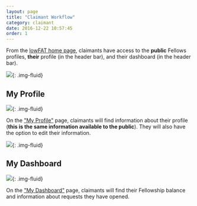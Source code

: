 ```yaml
---
layout: page
title: "Claimant Workflow"
category: claimant
date: 2016-12-22 10:57:45
order: 1
---
```


From the [lowFAT home page]({{site.demo_site}}),
claimants have access to the **public** Fellows profiles,
**their** profile (in the header bar),
and their dashboard (in the header bar).

![]({{site.baseurl}}/img/claimant-home.png){: .img-fluid}

## My Profile

![]({{site.baseurl}}/img/claimant-profile.png){: .img-fluid}

On the ["My Profile"]({{site.demo_site}}/my-profile/) page,
claimants will find information about their profile
(**this is the same information available to the public**).
They will also have the option to edit their information.

![]({{site.baseurl}}/img/claimant-profile-edit.png){: .img-fluid}

## My Dashboard

![]({{site.baseurl}}/img/claimant-dashboard.png){: .img-fluid}

On the ["My Dashboard"]({{site.demo_site}}/dashboard/) page,
claimants will find
their Fellowship balance and
information about requests they have opened.
